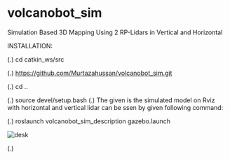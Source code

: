 # volcanobot_sim
Simulation Based 3D Mapping Using 2 RP-Lidars in Vertical and Horizontal

INSTALLATION:
 
(.) cd catkin_ws/src
 
(.) https://github.com/Murtazahussan/volcanobot_sim.git
 
(.) cd ..
 
(.) source devel/setup.bash 
(.) The given is the simulated model on Rviz with horizontal and vertical lidar can be ssen by given following command:
 
 (.) roslaunch volcanobot_sim_description gazebo.launch

 ![desk](https://user-images.githubusercontent.com/122727165/212542417-c02f74f1-f131-4e9c-8097-e0c12695a165.png)


(.)
